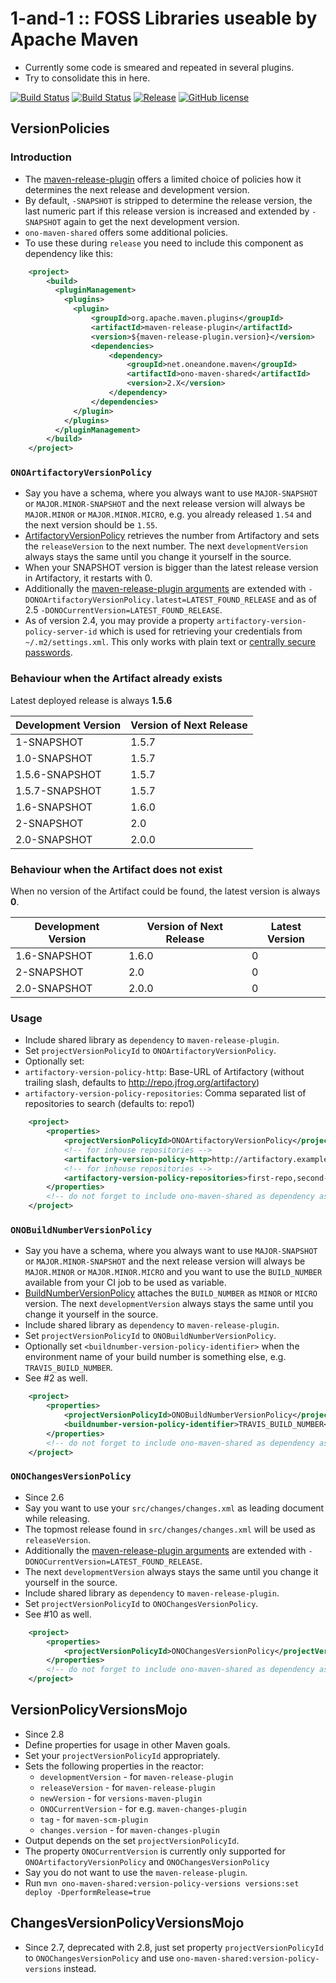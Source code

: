 # 1-and-1 :: FOSS Libraries useable by Apache Maven

* Currently some code is smeared and repeated in several plugins.
* Try to consolidate this in here.

[![Build Status](https://travis-ci.org/1and1/ono-maven-shared.svg?branch=master)](https://travis-ci.org/1and1/ono-maven-shared)
[![Build Status](https://gitlab.com/mfriedenhagen/ono-maven-shared/badges/master/build.svg)](https://gitlab.com/mfriedenhagen/ono-maven-shared/commits/master)
[![Release](https://img.shields.io/maven-central/v/net.oneandone.maven/ono-maven-shared*.svg?label=latest%20release)](http://search.maven.org/#search%7Cga%7C1%7Cg%3A%22net.oneandone.maven%22%20AND%20a%3A%22ono-maven-shared%22)
[![GitHub license](https://img.shields.io/github/license/1and1/ono-maven-shared.svg)]()

## VersionPolicies

### Introduction

* The [maven-release-plugin][maven-release-plugin] offers a limited choice of policies how it determines
  the next release and development version.
* By default, `-SNAPSHOT` is stripped to determine the release version, the last numeric part if this release version
  is increased and extended by `-SNAPSHOT` again to get the next development version.
* `ono-maven-shared` offers some additional policies.
* To use these during `release` you need to include this component as dependency like this:

```xml
    <project>
        <build>
          <pluginManagement>
            <plugins>
              <plugin>
                  <groupId>org.apache.maven.plugins</groupId>
                  <artifactId>maven-release-plugin</artifactId>
                  <version>${maven-release-plugin.version}</version>
                  <dependencies>
                      <dependency>
                          <groupId>net.oneandone.maven</groupId>
                          <artifactId>ono-maven-shared</artifactId>
                          <version>2.X</version>
                      </dependency>
                  </dependencies>
              </plugin>
            </plugins>
          </pluginManagement>
        </build>
    </project>
```


### `ONOArtifactoryVersionPolicy`

* Say you have a schema, where you always want to use `MAJOR-SNAPSHOT` or `MAJOR.MINOR-SNAPSHOT` and the next release
  version will always be `MAJOR.MINOR` or `MAJOR.MINOR.MICRO`, e.g. you already released `1.54` and the next version
  should be `1.55`.
* [ArtifactoryVersionPolicy](src/main/java/net/oneandone/maven/shared/versionpolicies/ArtifactoryVersionPolicy.java)
  retrieves the number from Artifactory and sets the `releaseVersion` to the next number. The next 
  `developmentVersion` always stays the same until you change it yourself in the source. 
* When your SNAPSHOT version is bigger than the latest release version in Artifactory, it restarts with 0.
* Additionally the [maven-release-plugin arguments](http://maven.apache.org/maven-release/maven-release-plugin/prepare-mojo.html#arguments)
  are extended with `-DONOArtifactoryVersionPolicy.latest=LATEST_FOUND_RELEASE` and as of 2.5 `-DONOCurrentVersion=LATEST_FOUND_RELEASE`.
* As of version 2.4, you may provide a property `artifactory-version-policy-server-id` which is used for
  retrieving your credentials from `~/.m2/settings.xml`. This only works with plain text or 
  [centrally secure passwords](https://www.jfrog.com/confluence/display/RTF/Centrally+Secure+Passwords).

### Behaviour when the Artifact already exists

Latest deployed release is always **1.5.6**

Development Version | Version of Next Release
--------------------|-------------------
  1-SNAPSHOT        |  1.5.7
  1.0-SNAPSHOT      |  1.5.7
  1.5.6-SNAPSHOT    |  1.5.7
  1.5.7-SNAPSHOT    |  1.5.7
  1.6-SNAPSHOT      |  1.6.0
  2-SNAPSHOT        |  2.0
  2.0-SNAPSHOT      |  2.0.0

### Behaviour when the Artifact does not exist

When no version of the Artifact could be found, the latest version is always **0**.

Development Version   | Version of Next Release | Latest Version
----------------------|-------------------------|---------------
1.6-SNAPSHOT          | 1.6.0                   | 0
2-SNAPSHOT            | 2.0                     | 0
2.0-SNAPSHOT          | 2.0.0                   | 0


### Usage

* Include shared library as `dependency` to `maven-release-plugin`.
* Set `projectVersionPolicyId` to `ONOArtifactoryVersionPolicy`.
* Optionally set:
 * `artifactory-version-policy-http`: Base-URL of Artifactory (without trailing slash, defaults to http://repo.jfrog.org/artifactory) 
 * `artifactory-version-policy-repositories`: Comma separated list of repositories to search (defaults to: repo1) 


```xml
    <project>
        <properties>
            <projectVersionPolicyId>ONOArtifactoryVersionPolicy</projectVersionPolicyId>
            <!-- for inhouse repositories -->
            <artifactory-version-policy-http>http://artifactory.example.com/artifactory</artifactory-version-policy-http>
            <!-- for inhouse repositories -->
            <artifactory-version-policy-repositories>first-repo,second-repo</artifactory-version-policy-repositories>
        </properties>
        <!-- do not forget to include ono-maven-shared as dependency as stated above -->
    </project>
```

### `ONOBuildNumberVersionPolicy`

* Say you have a schema, where you always want to use `MAJOR-SNAPSHOT` or `MAJOR.MINOR-SNAPSHOT` and the next release
  version will always be `MAJOR.MINOR` or `MAJOR.MINOR.MICRO` and you want to use the `BUILD_NUMBER` available
  from your CI job to be used as variable.
* [BuildNumberVersionPolicy](src/main/java/net/oneandone/maven/shared/versionpolicies/BuildNumberVersionPolicy.java)
  attaches the `BUILD_NUMBER` as `MINOR` or `MICRO` version. The next 
  `developmentVersion` always stays the same until you change it yourself in the source. 
* Include shared library as `dependency` to `maven-release-plugin`.
* Set `projectVersionPolicyId` to `ONOBuildNumberVersionPolicy`.
* Optionally set `<buildnumber-version-policy-identifier>` when the environment name of your build number is
  something else, e.g. `TRAVIS_BUILD_NUMBER`.
* See #2 as well.


```xml
    <project>
        <properties>
            <projectVersionPolicyId>ONOBuildNumberVersionPolicy</projectVersionPolicyId>
            <buildnumber-version-policy-identifier>TRAVIS_BUILD_NUMBER</buildnumber-version-policy-identifier>
        </properties>
        <!-- do not forget to include ono-maven-shared as dependency as stated above -->
    </project>
```

### `ONOChangesVersionPolicy`

* Since 2.6
* Say you want to use your `src/changes/changes.xml` as leading document while releasing.
* The topmost release found in `src/changes/changes.xml` will be used as `releaseVersion`.
* Additionally the [maven-release-plugin arguments](http://maven.apache.org/maven-release/maven-release-plugin/prepare-mojo.html#arguments)
  are extended with `-DONOCurrentVersion=LATEST_FOUND_RELEASE`.
* The next `developmentVersion` always stays the same until you change it yourself in the source.
* Include shared library as `dependency` to `maven-release-plugin`.
* Set `projectVersionPolicyId` to `ONOChangesVersionPolicy`.
* See #10 as well.

```xml
    <project>
        <properties>
            <projectVersionPolicyId>ONOChangesVersionPolicy</projectVersionPolicyId>
        </properties>
        <!-- do not forget to include ono-maven-shared as dependency as stated above -->
    </project>
```

## VersionPolicyVersionsMojo

* Since 2.8
* Define properties for usage in other Maven goals.
* Set your `projectVersionPolicyId` appropriately.
* Sets the following properties in the reactor:
  * `developmentVersion`  - for `maven-release-plugin`
  * `releaseVersion`      - for `maven-release-plugin`
  * `newVersion`          - for `versions-maven-plugin`
  * `ONOCurrentVersion`   - for e.g. `maven-changes-plugin`
  * `tag`                 - for `maven-scm-plugin`
  * `changes.version`     - for `maven-changes-plugin`
* Output depends on the set `projectVersionPolicyId`.
* The property `ONOCurrentVersion` is currently only supported for 
  `ONOArtifactoryVersionPolicy` and `ONOChangesVersionPolicy`
* Say you do not want to use the `maven-release-plugin`.
* Run `mvn ono-maven-shared:version-policy-versions versions:set deploy -DperformRelease=true`

## ChangesVersionPolicyVersionsMojo

* Since 2.7, deprecated with 2.8, just set property `projectVersionPolicyId` to `ONOChangesVersionPolicy`
  and use `ono-maven-shared:version-policy-versions` instead.

[maven-release-plugin]: http://maven.apache.org/maven-release/maven-release-plugin/prepare-mojo.html#projectVersionPolicyId
